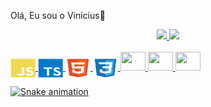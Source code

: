 Olá, Eu sou o Vinicius👋
<div align="center">
  <a href="https://github.com/viniciusscience">
  <img height="180em" src="https://github-readme-stats.vercel.app/api?username=viniciusscience&show_icons=true&theme=shades-of-purple&include_all_commits=true&count_private=true"/>
  <img height="180em" src="https://github-readme-stats.vercel.app/api/top-langs/?username=viniciusscience&layout=compact&langs_count=7&theme=shades-of-purple"/>
</div>
<div style="display: inline_block"><br>
  <img align="center" alt="Rafa-Js" height="30" width="40" src="https://raw.githubusercontent.com/devicons/devicon/master/icons/javascript/javascript-plain.svg">
  <img align="center" alt="Rafa-Ts" height="30" width="40" src="https://raw.githubusercontent.com/devicons/devicon/master/icons/typescript/typescript-plain.svg">
  <img align="center" alt="Rafa-HTML" height="30" width="40" src="https://raw.githubusercontent.com/devicons/devicon/master/icons/html5/html5-original.svg">
  <img align="center" alt="Rafa-CSS" height="30" width="40" src="https://raw.githubusercontent.com/devicons/devicon/master/icons/css3/css3-original.svg">
  <img height="30" width="40" src="https://cdn.jsdelivr.net/gh/devicons/devicon/icons/java/java-original-wordmark.svg" />
   <img height="30" width="40" src="https://cdn.jsdelivr.net/gh/devicons/devicon/icons/spring/spring-original-wordmark.svg" />

  <img height="30" width="40" src="https://cdn.jsdelivr.net/gh/devicons/devicon/icons/angularjs/angularjs-original.svg" />


  <i class="devicon-java-plain-wordmark colored"></i>


  
</div>

 ![Snake animation](https://github.com/viniciusscience/viniciusscience/blob/output/github-contribution-grid-snake.svg)
